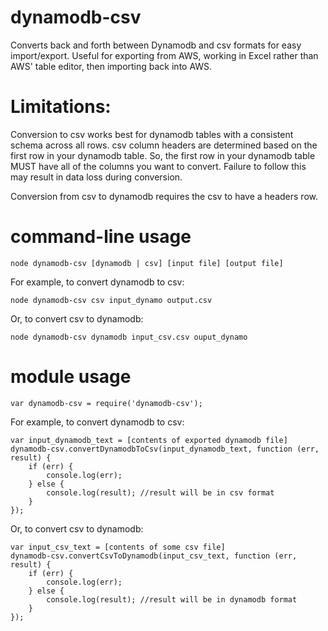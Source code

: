 # dynamodb-csv
Converts back and forth between Dynamodb and csv formats for easy import/export.
Useful for exporting from AWS, working in Excel rather than AWS' table editor, then importing back into AWS.

# Limitations:
Conversion to csv works best for dynamodb tables with a consistent schema across all rows.
csv column headers are determined based on the first row in your dynamodb table.
So, the first row in your dynamodb table MUST have all of the columns you want to convert.
Failure to follow this may result in data loss during conversion.

Conversion from csv to dynamodb requires the csv to have a headers row.

# command-line usage
```
node dynamodb-csv [dynamodb | csv] [input file] [output file]
```
For example, to convert dynamodb to csv:
```
node dynamodb-csv csv input_dynamo output.csv
```
Or, to convert csv to dynamodb:
```
node dynamodb-csv dynamodb input_csv.csv ouput_dynamo
```

# module usage
```
var dynamodb-csv = require('dynamodb-csv');
```
For example, to convert dynamodb to csv:
```
var input_dynamodb_text = [contents of exported dynamodb file]
dynamodb-csv.convertDynamodbToCsv(input_dynamodb_text, function (err, result) {
	if (err) {
		console.log(err);
	} else {
		console.log(result); //result will be in csv format
	}
});
```
Or, to convert csv to dynamodb:
```
var input_csv_text = [contents of some csv file]
dynamodb-csv.convertCsvToDynamodb(input_csv_text, function (err, result) {
	if (err) {
		console.log(err);
	} else {
		console.log(result); //result will be in dynamodb format
	}
});
```